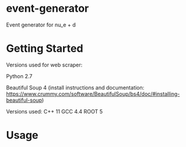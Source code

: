 # event-generator
Event generator for nu_e + d

# Getting Started
Versions used for web scraper: 

Python 2.7

Beautiful Soup 4 (install instructions and documentation: https://www.crummy.com/software/BeautifulSoup/bs4/doc/#installing-beautiful-soup)

Versions used:
C++ 11
GCC 4.4
ROOT 5

# Usage
